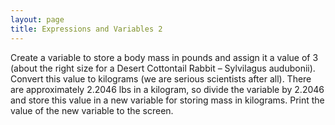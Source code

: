 ```yaml
---
layout: page
title: Expressions and Variables 2
---
```


Create a variable to store a body mass in pounds and assign it a value
of 3 (about the right size for a Desert Cottontail Rabbit – Sylvilagus
audubonii). Convert this value to kilograms (we are serious scientists
after all). There are approximately 2.2046 lbs in a kilogram, so divide
the variable by 2.2046 and store this value in a new variable for
storing mass in kilograms. Print the value of the new variable to the
screen.
